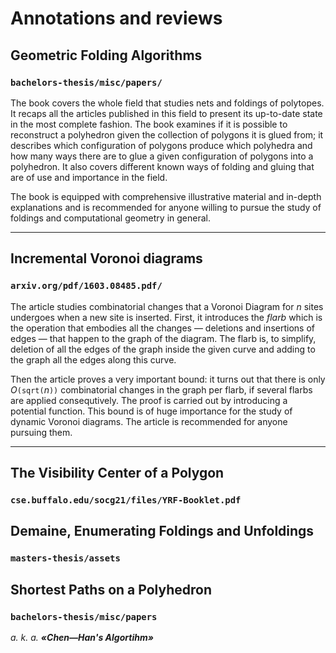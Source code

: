 Annotations and reviews
======

Geometric Folding Algorithms
--------
### `bachelors-thesis/misc/papers/`

The book covers the whole field that studies nets and foldings of polytopes. It recaps all the articles published in this field to present its up-to-date state in the most complete fashion. The book examines if it is possible to reconstruct a polyhedron given the collection of polygons it is glued from; it describes which configuration of polygons produce which polyhedra and how many ways there are to glue a given configuration of polygons into a polyhedron. It also covers different known ways of folding and gluing that are of use and importance in the field.

The book is equipped with comprehensive illustrative material and in-depth explanations and is recommended for anyone willing to pursue the study of foldings and computational geometry in general.

******

Incremental Voronoi diagrams
--------
### `arxiv.org/pdf/1603.08485.pdf/`

The article studies combinatorial changes that a Voronoi Diagram for _n_ sites undergoes when a new site is inserted. First, it introduces the _flarb_ which is the operation that embodies all the changes — deletions and insertions of edges — that happen to the graph of the diagram. The flarb is, to simplify, deletion of all the edges of the graph inside the given curve and adding to the graph all the edges along this curve.

Then the article proves a very important bound: it turns out that there is only _O_`(sqrt(`_n_`))` combinatorial changes in the graph per flarb, if several flarbs are applied consequtively. The proof is carried out by introducing a potential function. This bound is of huge importance for the study of dynamic Voronoi diagrams. The article is recommended for anyone pursuing them.

******

The Visibility Center of a Polygon
--------
### `cse.buffalo.edu/socg21/files/YRF-Booklet.pdf`

Demaine, Enumerating Foldings and Unfoldings
--------
### `masters-thesis/assets`

Shortest Paths on a Polyhedron
--------
### `bachelors-thesis/misc/papers`

_a. k. a. **«Chen—Han's Algortihm»**_
